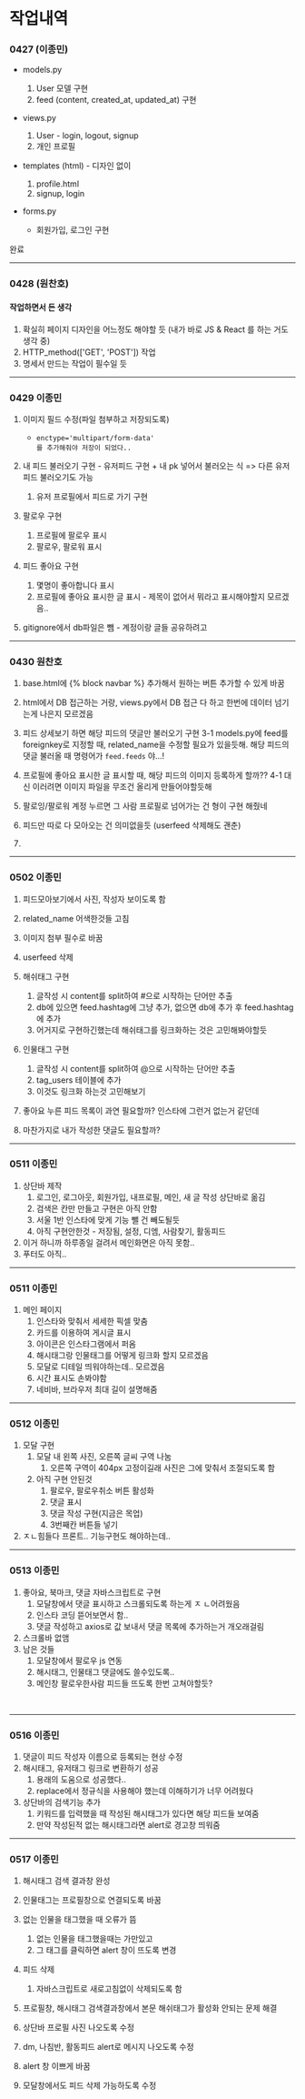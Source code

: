 # 작업내역



### 0427 (이종민)

- models.py

  1. User 모델 구현
  2. feed (content, created_at, updated_at) 구현

- views.py

  1. User - login, logout, signup
  2. 개인 프로필

- templates (html) - 디자인 없이

  1. profile.html
  2. signup, login

- forms.py

  - 회원가입, 로그인 구현

  

완료

<hr>

### 0428 (원찬호)

#### 작업하면서 든 생각

1. 확실히 페이지 디자인을 어느정도 해야할 듯 (내가 바로 JS & React 를 하는 거도 생각 중)
2. HTTP_method(['GET', 'POST']) 작업
3. 명세서 만드는 작업이 필수일 듯





---

### 0429 이종민

1. 이미지 필드 수정(파일 첨부하고 저장되도록) 

   - ```
     enctype='multipart/form-data'
     를 추가해줘야 저장이 되었다..
     ```

2. 내 피드 불러오기 구현 - 유저피드 구현 + 내 pk 넣어서 불러오는 식 => 다른 유저 피드 불러오기도 가능

   1.  유저 프로필에서 피드로 가기 구현

3. 팔로우 구현

   1. 프로필에 팔로우 표시
   2. 팔로우, 팔로워 표시

4. 피드 좋아요 구현

   1. 몇명이 좋아합니다 표시
   2. 프로필에 좋아요 표시한 글 표시 - 제목이 없어서 뭐라고 표시해야할지 모르겠음..
   
5. gitignore에서 db파일은 뺌 - 계정이랑 글들 공유하려고

<hr>

### 0430 원찬호


1. base.html에 {% block navbar %} 추가해서 원하는 버튼 추가할 수 있게 바꿈
2. html에서 DB 접근하는 거랑, views.py에서 DB 접근 다 하고 한번에 데이터 넘기는게 나은지 모르겠음
3. 피드 상세보기 하면 해당 피드의 댓글만 불러오기 구현
    3-1 models.py에 feed를 foreignkey로 지정할 때, related_name을 수정할 필요가 있을듯해. 해당 피드의 댓글 불러올 때 명령어가 `feed.feeds` 야...!
4. 프로필에 좋아요 표시한 글 표시할 때, 해당 피드의 이미지 등록하게 할까??
    4-1 대신 이러려면 이미지 파일을 무조건 올리게 만들어야할듯해

5. 팔로잉/팔로워 계정 누르면 그 사람 프로필로 넘어가는 건 형이 구현 해줬네

6. 피드만 따로 다 모아오는 건 의미없을듯 (userfeed 삭제해도 괜춘)

7. 



---

### 0502 이종민

1. 피드모아보기에서 사진, 작성자 보이도록 함
2. related_name 어색한것들 고침
3. 이미지 첨부 필수로 바꿈
3. userfeed 삭제

5. 해쉬태그 구현
   1. 글작성 시 content를 split하여 #으로 시작하는 단어만 추출
   2. db에 있으면 feed.hashtag에 그냥 추가, 없으면 db에 추가 후 feed.hashtag에 추가
   3. 어거지로 구현하긴했는데 해쉬태그를 링크화하는 것은 고민해봐야할듯
6. 인물태그 구현
   1. 글작성 시 content를 split하여 @으로 시작하는 단어만 추출
   2. tag_users 테이블에 추가
   3. 이것도 링크화 하는것 고민해보기
7. 좋아요 누른 피드 목록이 과연 필요할까? 인스타에 그런거 없는거 같던데
8. 마찬가지로 내가 작성한 댓글도 필요할까?

---

### 0511 이종민



1. 상단바 제작
   1. 로그인, 로그아웃, 회원가입, 내프로필, 메인, 새 글 작성 상단바로 옮김
   2. 검색은 칸만 만들고 구현은 아직 안함
   3. 서울 1반 인스타에 맞게 기능 뺄 건 빼도될듯
   4. 아직 구현안한것 - 저장됨, 설정, 디엠, 사람찾기, 활동피드
2. 이거 하니까 하루종일 걸려서 메인화면은 아직 못함..
3. 푸터도 아직..

---

### 0511 이종민



1. 메인 페이지
   1. 인스타와 맞춰서 세세한 픽셀 맞춤
   2. 카드를 이용하여 게시글 표시
   3. 아이콘은 인스타그램에서 퍼옴
   4. 해시태그랑 인물태그를 어떻게 링크화 할지 모르겠음
   5. 모달로 디테일 띄워야하는데.. 모르겠음
   6. 시간 표시도 손봐야함
   7. 네비바, 브라우저 최대 길이 설명해줌



---

### 0512 이종민



1. 모달 구현
   1. 모달 내 왼쪽 사진, 오른쪽 글씨 구역 나눔
      1. 오른쪽 구역이 404px 고정이길래 사진은 그에 맞춰서 조절되도록 함
   2. 아직 구현 안된것
      1. 팔로우, 팔로우취소 버튼 활성화
      2. 댓글 표시
      3. 댓글 작성 구현(지금은 목업)
      4. 3번째칸 버튼들 넣기
2. ㅈㄴ힘들다 프론트.. 기능구현도 해야하는데..



---

### 0513 이종민



1. 좋아요, 북마크, 댓글 자바스크립트로 구현
   1. 모달창에서 댓글 표시하고 스크롤되도록 하는게 ㅈ ㄴ어려웠음
   2. 인스타 코딩 뜯어보면서 함..
   2. 댓글 작성하고 axios로 값 보내서 댓글 목록에 추가하는거 개오래걸림
2. 스크롤바 없앰
3. 남은 것들
   1. 모달창에서 팔로우 js 연동
   2. 해시태그, 인물태그 댓글에도 쓸수있도록..
   2. 메인창 팔로우한사람 피드들 뜨도록 한번 고쳐야할듯?

​	

---

### 0516 이종민



1. 댓글이 피드 작성자 이름으로 등록되는 현상 수정
2. 해시태그, 유저태그 링크로 변환하기 성공
   1. 용래의 도움으로 성공했다..
   2. replace에서 정규식을 사용해야 했는데 이해하기가 너무 어려웠다
3. 상단바의 검색기능 추가
   1. 키워드를 입력했을 때 작성된 해시태그가 있다면 해당 피드들 보여줌
   2. 만약 작성된적 없는 해시태그라면 alert로 경고창 띄워줌



---

### 0517 이종민



1. 해시태그 검색 결과창 완성
2. 인물태그는 프로필창으로 연결되도록 바꿈
3. 없는 인물을 태그했을 때 오류가 뜸
   1. 없는 인물을 태그했을때는 가만있고
   2. 그 태그를 클릭하면 alert 창이 뜨도록 변경
4. 피드 삭제
   1. 자바스크립트로 새로고침없이 삭제되도록 함

5. 프로필창, 해시태그 검색결과창에서 본문 해쉬태그가 활성화 안되는 문제 해결
6. 상단바 프로필 사진 나오도록 수정
7. dm, 나침반, 활동피드 alert로 메시지 나오도록 수정
8. alert 창 이쁘게 바꿈
9. 모달창에서도 피드 삭제 가능하도록 수정
